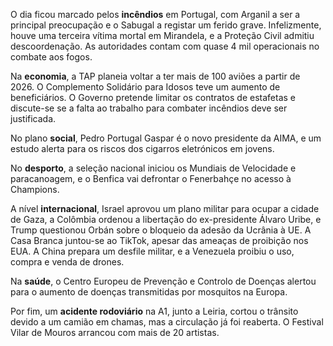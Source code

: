 O dia ficou marcado pelos **incêndios** em Portugal, com Arganil a ser a principal preocupação e o Sabugal a registar um ferido grave. Infelizmente, houve uma terceira vítima mortal em Mirandela, e a Proteção Civil admitiu descoordenação. As autoridades contam com quase 4 mil operacionais no combate aos fogos.

Na **economia**, a TAP planeia voltar a ter mais de 100 aviões a partir de 2026. O Complemento Solidário para Idosos teve um aumento de beneficiários. O Governo pretende limitar os contratos de estafetas e discute-se se a falta ao trabalho para combater incêndios deve ser justificada.

No plano **social**, Pedro Portugal Gaspar é o novo presidente da AIMA, e um estudo alerta para os riscos dos cigarros eletrónicos em jovens.

No **desporto**, a seleção nacional iniciou os Mundiais de Velocidade e paracanoagem, e o Benfica vai defrontar o Fenerbahçe no acesso à Champions.

A nível **internacional**, Israel aprovou um plano militar para ocupar a cidade de Gaza, a Colômbia ordenou a libertação do ex-presidente Álvaro Uribe, e Trump questionou Orbán sobre o bloqueio da adesão da Ucrânia à UE. A Casa Branca juntou-se ao TikTok, apesar das ameaças de proibição nos EUA. A China prepara um desfile militar, e a Venezuela proibiu o uso, compra e venda de drones.

Na **saúde**, o Centro Europeu de Prevenção e Controlo de Doenças alertou para o aumento de doenças transmitidas por mosquitos na Europa.

Por fim, um **acidente rodoviário** na A1, junto a Leiria, cortou o trânsito devido a um camião em chamas, mas a circulação já foi reaberta. O Festival Vilar de Mouros arrancou com mais de 20 artistas.